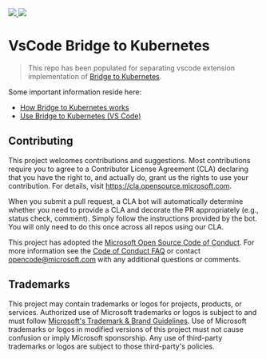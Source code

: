 <a href="https://marketplace.visualstudio.com/items?itemName=mindaro.mindaro" alt="Click to visit marketplace">
    <img src="https://vsmarketplacebadge.apphb.com/version-short/mindaro.mindaro.svg">
    <img src="https://vsmarketplacebadge.apphb.com/rating-star/mindaro.mindaro.svg">
</a>

# VsCode Bridge to Kubernetes

> This repo has been populated for separating vscode extension implementation of [Bridge to Kubernetes](https://github.com/Azure/Bridge-To-Kubernetes).

Some important information reside here:

* [How Bridge to Kubernetes works](https://docs.microsoft.com/en-us/visualstudio/bridge/overview-bridge-to-kubernetes)
* [Use Bridge to Kubernetes (VS Code)](https://docs.microsoft.com/en-au/visualstudio/bridge/bridge-to-kubernetes-vs-code)

## Contributing

This project welcomes contributions and suggestions.  Most contributions require you to agree to a
Contributor License Agreement (CLA) declaring that you have the right to, and actually do, grant us
the rights to use your contribution. For details, visit https://cla.opensource.microsoft.com.

When you submit a pull request, a CLA bot will automatically determine whether you need to provide
a CLA and decorate the PR appropriately (e.g., status check, comment). Simply follow the instructions
provided by the bot. You will only need to do this once across all repos using our CLA.

This project has adopted the [Microsoft Open Source Code of Conduct](https://opensource.microsoft.com/codeofconduct/).
For more information see the [Code of Conduct FAQ](https://opensource.microsoft.com/codeofconduct/faq/) or
contact [opencode@microsoft.com](mailto:opencode@microsoft.com) with any additional questions or comments.

## Trademarks

This project may contain trademarks or logos for projects, products, or services. Authorized use of Microsoft 
trademarks or logos is subject to and must follow 
[Microsoft's Trademark & Brand Guidelines](https://www.microsoft.com/en-us/legal/intellectualproperty/trademarks/usage/general).
Use of Microsoft trademarks or logos in modified versions of this project must not cause confusion or imply Microsoft sponsorship.
Any use of third-party trademarks or logos are subject to those third-party's policies.
